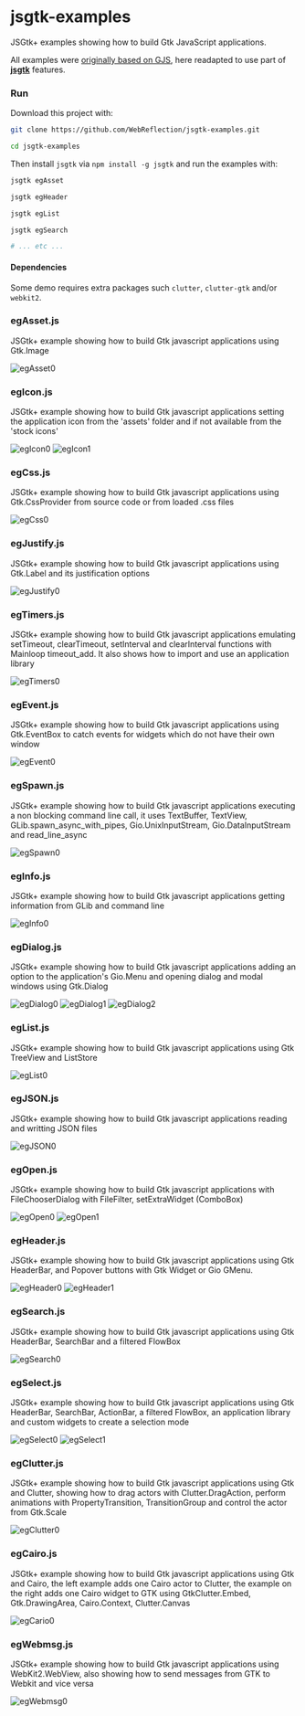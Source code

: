 # jsgtk-examples
JSGtk+ examples showing how to build Gtk JavaScript applications.

All examples were [originally based on GJS](https://github.com/optimisme/gjs-examples#gjs-examples), here readapted to use part of **[jsgtk](https://github.com/WebReflection/jsgtk#jsgtk)** features.



### Run

Download this project with:

```sh
git clone https://github.com/WebReflection/jsgtk-examples.git

cd jsgtk-examples
```

Then install `jsgtk` via `npm install -g jsgtk` and run the examples with:

```sh
jsgtk egAsset

jsgtk egHeader

jsgtk egList

jsgtk egSearch

# ... etc ...
```


#### Dependencies
Some demo requires extra packages such `clutter`, `clutter-gtk` and/or `webkit2`.



### egAsset.js

JSGtk+ example showing how to build Gtk javascript applications
using Gtk.Image

![egAsset0](https://raw.github.com/WebReflection/jsgtk-examples/master/captures/egAsset0.png)

### egIcon.js

JSGtk+ example showing how to build Gtk javascript applications
setting the application icon from the 'assets' folder and if
not available from the 'stock icons'

![egIcon0](https://raw.github.com/WebReflection/jsgtk-examples/master/captures/egIcon0.png)
![egIcon1](https://raw.github.com/WebReflection/jsgtk-examples/master/captures/egIcon1.png)

### egCss.js

JSGtk+ example showing how to build Gtk javascript applications
using Gtk.CssProvider from source code or from loaded .css files

![egCss0](https://raw.github.com/WebReflection/jsgtk-examples/master/captures/egCss0.png)

### egJustify.js

JSGtk+ example showing how to build Gtk javascript applications
using Gtk.Label and its justification options

![egJustify0](https://raw.github.com/WebReflection/jsgtk-examples/master/captures/egJustify0.png)

### egTimers.js

JSGtk+ example showing how to build Gtk javascript applications
emulating setTimeout, clearTimeout, setInterval and clearInterval
functions with Mainloop timeout_add. It also shows how to import
and use an application library

![egTimers0](https://raw.github.com/WebReflection/jsgtk-examples/master/captures/egTimers0.png)

### egEvent.js

JSGtk+ example showing how to build Gtk javascript applications
using Gtk.EventBox to catch events for widgets which do not 
have their own window

![egEvent0](https://raw.github.com/WebReflection/jsgtk-examples/master/captures/egEvent0.png)

### egSpawn.js

JSGtk+ example showing how to build Gtk javascript applications
executing a non blocking command line call, it uses
TextBuffer, TextView, GLib.spawn_async_with_pipes,
Gio.UnixInputStream, Gio.DataInputStream and read_line_async

![egSpawn0](https://raw.github.com/WebReflection/jsgtk-examples/master/captures/egSpawn0.png)

### egInfo.js

JSGtk+ example showing how to build Gtk javascript applications
getting information from GLib and command line

![egInfo0](https://raw.github.com/WebReflection/jsgtk-examples/master/captures/egInfo0.png)

### egDialog.js

JSGtk+ example showing how to build Gtk javascript applications
adding an option to the application's Gio.Menu and opening 
dialog and modal windows using Gtk.Dialog

![egDialog0](https://raw.github.com/WebReflection/jsgtk-examples/master/captures/egDialog0.png)
![egDialog1](https://raw.github.com/WebReflection/jsgtk-examples/master/captures/egDialog1.png)
![egDialog2](https://raw.github.com/WebReflection/jsgtk-examples/master/captures/egDialog2.png)

### egList.js

JSGtk+ example showing how to build Gtk javascript applications
using Gtk TreeView and ListStore

![egList0](https://raw.github.com/WebReflection/jsgtk-examples/master/captures/egList0.png)

### egJSON.js

JSGtk+ example showing how to build Gtk javascript applications
reading and writting JSON files

![egJSON0](https://raw.github.com/WebReflection/jsgtk-examples/master/captures/egJSON0.png)

### egOpen.js

JSGtk+ example showing how to build Gtk javascript applications
with FileChooserDialog with FileFilter, setExtraWidget (ComboBox)

![egOpen0](https://raw.github.com/WebReflection/jsgtk-examples/master/captures/egOpen0.png)
![egOpen1](https://raw.github.com/WebReflection/jsgtk-examples/master/captures/egOpen1.png)

### egHeader.js

JSGtk+ example showing how to build Gtk javascript applications
using Gtk HeaderBar, and Popover buttons with Gtk Widget or Gio GMenu.

![egHeader0](https://raw.github.com/WebReflection/jsgtk-examples/master/captures/egHeader0.png)
![egHeader1](https://raw.github.com/WebReflection/jsgtk-examples/master/captures/egHeader1.png)

### egSearch.js

JSGtk+ example showing how to build Gtk javascript applications
using Gtk HeaderBar, SearchBar and a filtered FlowBox

![egSearch0](https://raw.github.com/WebReflection/jsgtk-examples/master/captures/egSearch0.png)

### egSelect.js

JSGtk+ example showing how to build Gtk javascript applications
using Gtk HeaderBar, SearchBar, ActionBar, a filtered FlowBox,
an application library and custom widgets to create a selection
mode

![egSelect0](https://raw.github.com/WebReflection/jsgtk-examples/master/captures/egSelect0.png)
![egSelect1](https://raw.github.com/WebReflection/jsgtk-examples/master/captures/egSelect1.png)

### egClutter.js

JSGtk+ example showing how to build Gtk javascript applications
using Gtk and Clutter, showing how to drag actors with
Clutter.DragAction, perform animations with PropertyTransition,
TransitionGroup and control the actor from Gtk.Scale

![egClutter0](https://raw.github.com/WebReflection/jsgtk-examples/master/captures/egClutter0.png)

### egCairo.js

JSGtk+ example showing how to build Gtk javascript applications
using Gtk and Cairo, the left example adds one Cairo actor to
Clutter, the example on the right adds one Cairo widget to GTK
using GtkClutter.Embed, Gtk.DrawingArea, Cairo.Context,
Clutter.Canvas

![egCario0](https://raw.github.com/WebReflection/jsgtk-examples/master/captures/egCairo0.png)

### egWebmsg.js

JSGtk+ example showing how to build Gtk javascript applications
using WebKit2.WebView, also showing how to send messages from GTK
to Webkit and vice versa

![egWebmsg0](https://raw.github.com/WebReflection/jsgtk-examples/master/captures/egWebmsg0.png)
